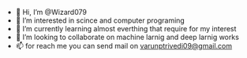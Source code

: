 - 👋 Hi, I’m @Wizard079
- 👀 I’m interested in scince and computer programing
- 🌱 I’m currently learning almost everthing that require for my interest
- 💞️ I’m looking to collaborate on machine larnig and deep larnig works
- 📫 for reach me you can send mail on varunptrivedi09@gmail.com

<!---
Wizard079/Wizard079 is a ✨ special ✨ repository because its `README.md` (this file) appears on your GitHub profile.
You can click the Preview link to take a look at your changes.
--->
